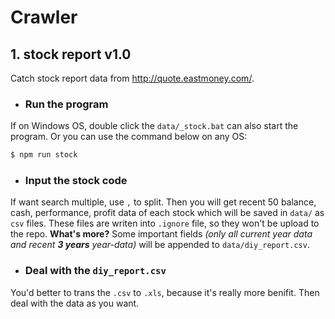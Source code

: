 # Crawler

## 1. stock report v1.0
Catch stock report data from http://quote.eastmoney.com/.
- ### Run the program
If on Windows OS, double click the `data/_stock.bat` can also start the program. Or you can use the command below on any OS:
``` bash
$ npm run stock
```
- ### Input the stock code
If want search multiple, use `,` to split. 
Then you will get recent 50 balance, cash, performance, profit data of each stock which will be saved in `data/` as `csv` files. These files are writen into `.ignore` file, so they won't be upload to the repo.
**What's more?**
Some important fields *(only all current year data and recent **3 years** year-data)* will be appended to `data/diy_report.csv`.
- ### Deal with the `diy_report.csv`
You'd better to trans the `.csv` to `.xls`, because it's really more benifit. Then deal with the data as you want.

